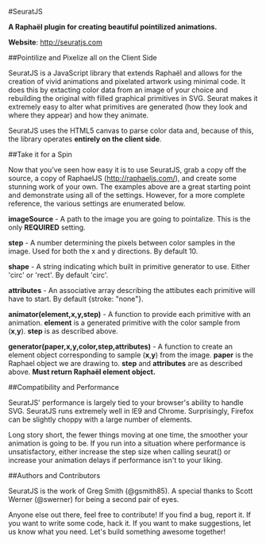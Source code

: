 #SeuratJS

**A Raphaël plugin for creating beautiful pointilized animations.**

**Website**: http://seuratjs.com


##Pointilize and Pixelize all on the Client Side

SeuratJS is a JavaScript library that extends Raphaël and allows for the creation of vivid animations and pixelated artwork using minimal code. It does this by extacting color data from an image of your choice and rebuilding the original with filled graphical primitives in SVG. Seurat makes it extremely easy to alter what primitives are generated (how they look and where they appear) and how they animate.

SeuratJS uses the HTML5 canvas to parse color data and, because of this, the library operates **entirely on the client side**.

##Take it for a Spin

Now that you’ve seen how easy it is to use SeuratJS, grab a copy off the source, a copy of RaphaelJS (http://raphaeljs.com/), and create some stunning work of your own.  The examples above are a great starting point and demonstrate using all of the settings.  However, for a more complete reference, the various settings are enumerated below.

**imageSource** - A path to the image you are going to pointalize. This is the only **REQUIRED** setting.

**step** - A number determining the pixels between color samples in the image. Used for both the x and y directions. By default 10. 

**shape** - A string indicating which built in primitive generator to use. Either 'circ' or 'rect'. By default 'circ'. 

**attributes** - An associative array describing the attibutes each primitive will have to start. By default {stroke: "none"}. 

**animator(element,x,y,step)** - A function to provide each primitive with an animation. **element** is a generated primitive with the color sample from (**x**,**y**). **step** is as described above. 

**generator(paper,x,y,color,step,attributes)** - A function to create an element object corresponding to sample (**x**,**y**) from the image. **paper** is the Raphael object we are drawing to. **step** and **attributes** are as described above. **Must return Raphaël element object.**

##Compatibility and Performance

SeuratJS' performance is largely tied to your browser's ability to handle SVG. SeuratJS runs extremely well in IE9 and Chrome. Surprisingly, Firefox can be slightly choppy with a large number of elements.

Long story short, the fewer things moving at one time, the smoother your animation is going to be. If you run into a situation where performance is unsatisfactory, either increase the step size when calling seurat() or increase your animation delays if performance isn't to your liking.

##Authors and Contributors

SeuratJS is the work of Greg Smith (@gsmith85). A special thanks to Scott Werner (@swerner) for being a second pair of eyes. 

Anyone else out there, feel free to contribute!  If you find a bug, report it.  If you want to write some code, hack it.  If you want to make suggestions, let us know what you need.  Let's build something awesome together!